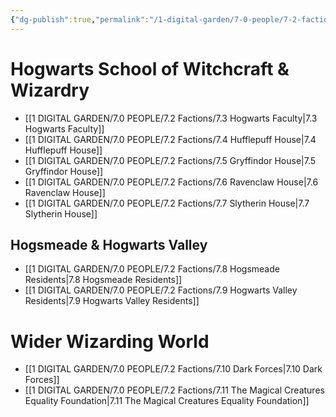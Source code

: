 ```yaml
---
{"dg-publish":true,"permalink":"/1-digital-garden/7-0-people/7-2-factions/7-2-1-factions-mo-c/","title":"Factions Overview"}
---
```


# Hogwarts School of Witchcraft & Wizardry
- [[1 DIGITAL GARDEN/7.0 PEOPLE/7.2 Factions/7.3 Hogwarts Faculty\|7.3 Hogwarts Faculty]]
- [[1 DIGITAL GARDEN/7.0 PEOPLE/7.2 Factions/7.4 Hufflepuff House\|7.4 Hufflepuff House]]
- [[1 DIGITAL GARDEN/7.0 PEOPLE/7.2 Factions/7.5 Gryffindor House\|7.5 Gryffindor House]]
- [[1 DIGITAL GARDEN/7.0 PEOPLE/7.2 Factions/7.6 Ravenclaw House\|7.6 Ravenclaw House]]
- [[1 DIGITAL GARDEN/7.0 PEOPLE/7.2 Factions/7.7 Slytherin House\|7.7 Slytherin House]]

## Hogsmeade & Hogwarts Valley
- [[1 DIGITAL GARDEN/7.0 PEOPLE/7.2 Factions/7.8 Hogsmeade Residents\|7.8 Hogsmeade Residents]]
- [[1 DIGITAL GARDEN/7.0 PEOPLE/7.2 Factions/7.9 Hogwarts Valley Residents\|7.9 Hogwarts Valley Residents]]

# Wider Wizarding World
- [[1 DIGITAL GARDEN/7.0 PEOPLE/7.2 Factions/7.10 Dark Forces\|7.10 Dark Forces]]
- [[1 DIGITAL GARDEN/7.0 PEOPLE/7.2 Factions/7.11 The Magical Creatures Equality Foundation\|7.11 The Magical Creatures Equality Foundation]]